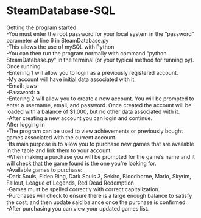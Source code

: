 # SteamDatabase-SQL

Getting the program started  
 -You must enter the root password for your local system in the   “password” parameter at line 6 in SteamDatabase.py  
    -This allows the use of mySQL with Python  
 -You can then run the program normally with command “python SteamDatabase.py” in the terminal (or your typical method for running py).
Once running  
    -Entering 1 will allow you to login as a previously registered account.  
    -My account will have initial data associated with it.  
        -Email: jaws  
        -Password: a  
 -Entering 2 will allow you to create a new account. You will be prompted to enter a username, email, and password. Once created the account will be loaded with a balance of $1,000, but no other data associated with it.  
    -After creating a new account you can login and continue.  
After logging in  
 -The program can be used to view achievements or previously bought games associated with the current account.  
 -Its main purpose is to allow you to purchase new games that are available in the table and link them to your account.  
 -When making a purchase you will be prompted for the game’s name and it will check that the game found is the one you’re looking for.  
    -Available games to purchase:  
        -Dark Souls, Elden Ring, Dark Souls 3, Sekiro, Bloodborne, Mario, Skyrim, Fallout, League of Legends, Red Dead Redemption  
    -Games must be spelled correctly with correct capitalization.  
 -Purchases will check to ensure there is a large enough balance to satisfy the cost, and then update said balance once the purchase is confirmed.  
 -After purchasing you can view your updated games list.  
